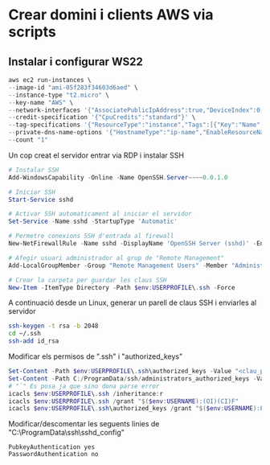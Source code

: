 # Crear domini i clients AWS via scripts
## Instalar i configurar WS22
```powershell
aws ec2 run-instances \
--image-id "ami-05f283f34603d6aed" \
--instance-type "t2.micro" \
--key-name "AWS" \
--network-interfaces '{"AssociatePublicIpAddress":true,"DeviceIndex":0,"Groups":["sg-0a42f2a3cda179b53"]}' \
--credit-specification '{"CpuCredits":"standard"}' \
--tag-specifications '{"ResourceType":"instance","Tags":[{"Key":"Name","Value":"WS22"}]}' \
--private-dns-name-options '{"HostnameType":"ip-name","EnableResourceNameDnsARecord":true,"EnableResourceNameDnsAAAARecord":false}' \
--count "1" 
```
Un cop creat el servidor entrar via RDP i instalar SSH
```powershell
# Instalar SSH
Add-WindowsCapability -Online -Name OpenSSH.Server~~~~0.0.1.0

# Iniciar SSH
Start-Service sshd

# Activar SSH automaticament al iniciar el servidor
Set-Service -Name sshd -StartupType 'Automatic'

# Permetre conexions SSH d'entrada al firewall
New-NetFirewallRule -Name sshd -DisplayName 'OpenSSH Server (sshd)' -Enabled True -Direction Inbound -Protocol TCP -Action Allow -LocalPort 22

# Afegir usuari administrador al grup de "Remote Management"
Add-LocalGroupMember -Group "Remote Management Users" -Member "Administrator"

# Crear la carpeta per guardar les claus SSH
New-Item -ItemType Directory -Path $env:USERPROFILE\.ssh -Force
```
A continuació desde un Linux, generar un parell de claus SSH i enviarles al servidor
```bash
ssh-keygen -t rsa -b 2048
cd ~/.ssh
ssh-add id_rsa
```
Modificar els permisos de ".ssh" i "authorized_keys"
```powershell
Set-Content -Path $env:USERPROFILE\.ssh\authorized_keys -Value "<clau_publica>"
Set-Content -Path C:/ProgramData/ssh/administrators_authorized_keys -Value "<clau_publica>"
# "`" Es posa ja que sino dona parse error
icacls $env:USERPROFILE\.ssh /inheritance:r
icacls $env:USERPROFILE\.ssh /grant "$($env:USERNAME):(OI)(CI)F"
icacls $env:USERPROFILE\.ssh\authorized_keys /grant "$($env:USERNAME):F"
```
Modificar/descomentar les seguents linies de "C:\ProgramData\ssh\sshd_config"
```
PubkeyAuthentication yes
PasswordAuthentication no
```
